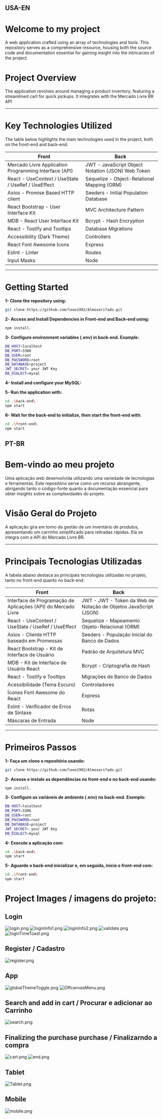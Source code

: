 ## USA-EN
# Welcome to my project 
A web application crafted using an array of technologies and tools. This repository serves as a comprehensive resource, housing both the source code and documentation essential for gaining insight into the intricacies of the project.

# **Project Overview**

The application revolves around managing a product inventory, featuring a streamlined cart for quick pickups. It integrates with the Mercado Livre BR API

___

# **Key Technologies Utilized**
The table below highlights the main technologies used in the project, both on the front-end and back-end.

| **Front** | **Back**|
| ------ | ------ |
| Mercado Livre Application Programming Interface (API) | JWT - JavaScript Object Notation (JSON) Web Token|
| React - UseContext / UseState / UseRef / UseEffect | Sequelize - Object-Relational Mapping (ORM)  |
| Axios - Promise Based HTTP client | Seeders - Initial Population Database |
| React Bootstrap - User Interface Kit | MVC Architecture Pattern |
| MDB - React User Interface Kit | Bcrypt - Hash Encryption |
| React - Tostify and Tooltips| Database Migrations |
| Accessibility (Dark Theme) | Controllers  |
| React Font Awesome Icons | Express |
| Eslint - Linter | Routes |
| Input Masks | Node |

___

# **Getting Started**

**1- Clone the repository using:**
```sh
git clone https://github.com/leoo1992/Almoxarifado.git
```
**2- Access and Install Dependencies in Front-end and Back-end using:** 
```sh
npm install.
```
**3- Configure environment variables (.env) in back-end. Example:**
```sh
DB_HOST=localhost
DB_PORT=3306
DB_USER=root
DB_PASSWORD=root
DB_DATABASE=project
JWT_SECRET= your JWT Key
DB_DIALECT=mysql
```

**4- Install and configure your MySQL:**

**5- Run the application with:**
```sh
cd .\back-end\
npm start
```

**6- Wait for the back-end to initialize, then start the front-end with:**
```sh
cd .\front-end\
npm start
```

## PT-BR
# Bem-vindo ao meu projeto 
Uma aplicação web desenvolvida utilizando uma variedade de tecnologias e ferramentas. Este repositório serve como um recurso abrangente, abrigando tanto o código-fonte quanto a documentação essencial para obter insights sobre as complexidades do projeto.

# **Visão Geral do Projeto**

A aplicação gira em torno da gestão de um inventário de produtos, apresentando um carrinho simplificado para retiradas rápidas. Ela se integra com a API do Mercado Livre BR.

___

# **Principais Tecnologias Utilizadas**
A tabela abaixo destaca as principais tecnologias utilizadas no projeto, tanto no front-end quanto no back-end.

| **Front** | **Back**|
| ------ | ------ |
| Interface de Programação de Aplicações (API) do Mercado Livre | JWT - JWT - Token da Web de Notação de Objetos JavaScript (JSON)|
| React - UseContext / UseState / UseRef / UseEffect | Sequelize - Mapeamento Objeto-Relacional (ORM)  |
| Axios - Cliente HTTP baseado em Promessas | Seeders - População Inicial do Banco de Dados |
| React Bootstrap - Kit de Interface de Usuário | Padrão de Arquitetura MVC |
| MDB - Kit de Interface de Usuário React | Bcrypt - Criptografia de Hash |
| React - Tostify e Tooltips| Migrações de Banco de Dados |
| Acessibilidade (Tema Escuro) | Controladores  |
| Ícones Font Awesome do React | Express |
| Eslint - Verificador de Erros de Sintaxe| Rotas |
| Máscaras de Entrada | Node |

___

# **Primeiros Passos**

**1-  Faça um clone o repositório usando:**
```sh
git clone https://github.com/leoo1992/Almoxarifado.git
```
**2- Acesse e instale as dependências no front-end e no back-end usando:** 
```sh
npm install.
```
**3- Configure as variáveis de ambiente (.env) no back-end. Exemplo:**
```sh
DB_HOST=localhost
DB_PORT=3306
DB_USER=root
DB_PASSWORD=root
DB_DATABASE=project
JWT_SECRET= your JWT Key
DB_DIALECT=mysql
```
**4- Execute a aplicação com:**
```sh
cd .\back-end\
npm start
```

**5- Aguarde o back-end inicializar e, em seguida, inicie o front-end com:**
```sh
cd .\front-end\
npm start
```

# Project Images / imagens do projeto:

## Login
![login.png](./front-end/src/assets/login.png)
![loginInfo1.png](./front-end/src/assets/loginInfo1.png)
![loginInfo2.png](./front-end/src/assets/loginInfo2.png)
![validate.png](./front-end/src/assets/validate.png)
![loginTimeToast.png](./front-end/src/assets/loginTimeToast.png)

## Register / Cadastro
![register.png](./front-end/src/assets/register.png)


## App
![globalThemeToggle.png](./front-end/src/assets/globalThemeToggle.png)
![OffcanvasMenu.png](./front-end/src/assets/OffcanvasMenu.png)

## Search and add in cart / Procurar e adicionar ao Carrinho 
![search.png](./front-end/src/assets/search.png)

## Finalizing the purchase purchase / Finalizarndo a compra
![cart.png](./front-end/src/assets/cart.png)
![end.png](./front-end/src/assets/end.png)

## Tablet
![Tablet.png](./front-end/src/assets/Tablet.png)

## Mobile
![mobile.png](./front-end/src/assets/mobile.png)
